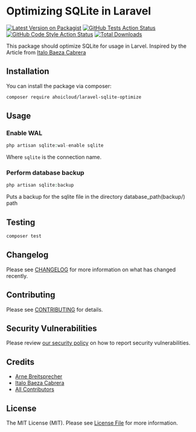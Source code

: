 # Optimizing SQLite in Laravel

[![Latest Version on Packagist](https://img.shields.io/packagist/v/ahoicloud/laravel-sqlite-optimize.svg?style=flat-square)](https://packagist.org/packages/ahoicloud/laravel-sqlite-optimize)
[![GitHub Tests Action Status](https://img.shields.io/github/actions/workflow/status/ahoicloud/laravel-sqlite-optimize/run-tests.yml?branch=main&label=tests&style=flat-square)](https://github.com/ahoicloud/laravel-sqlite-optimize/actions?query=workflow%3Arun-tests+branch%3Amain)
[![GitHub Code Style Action Status](https://img.shields.io/github/actions/workflow/status/ahoicloud/laravel-sqlite-optimize/fix-php-code-style-issues.yml?branch=main&label=code%20style&style=flat-square)](https://github.com/ahoicloud/laravel-sqlite-optimize/actions?query=workflow%3A"Fix+PHP+code+style+issues"+branch%3Amain)
[![Total Downloads](https://img.shields.io/packagist/dt/ahoicloud/laravel-sqlite-optimize.svg?style=flat-square)](https://packagist.org/packages/ahoicloud/laravel-sqlite-optimize)

This package should optimize SQLite for usage in Larvel. Inspired by the Article from [Italo Baeza Cabrera](https://medium.com/swlh/laravel-optimizing-sqlite-to-dangerous-speeds-ff04111b1f22)


## Installation

You can install the package via composer:

```bash
composer require ahoicloud/laravel-sqlite-optimize
```


## Usage
### Enable WAL
```php
php artisan sqlite:wal-enable sqlite
```

Where `sqlite` is the connection name.

### Perform database backup
```php
php artisan sqlite:backup
```

Puts a backup for the sqlite file in the directory database_path(backup/) path

## Testing

```bash
composer test
```

## Changelog

Please see [CHANGELOG](CHANGELOG.md) for more information on what has changed recently.

## Contributing

Please see [CONTRIBUTING](CONTRIBUTING.md) for details.

## Security Vulnerabilities

Please review [our security policy](../../security/policy) on how to report security vulnerabilities.

## Credits

- [Arne Breitsprecher](https://github.com/arnebr)
- [Italo Baeza Cabrera](https://github.com/darkghosthunter)
- [All Contributors](../../contributors)

## License

The MIT License (MIT). Please see [License File](LICENSE.md) for more information.
